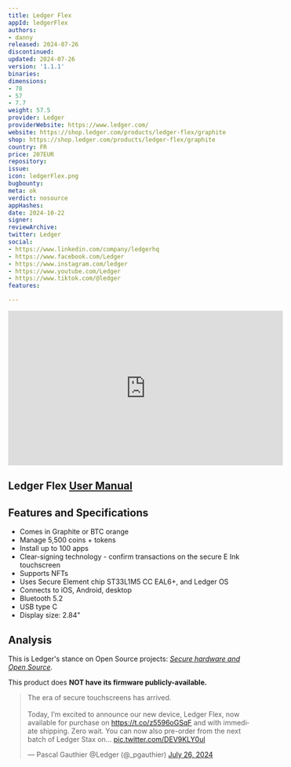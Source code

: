 ```yaml
---
title: Ledger Flex
appId: ledgerFlex
authors:
- danny
released: 2024-07-26
discontinued: 
updated: 2024-07-26
version: '1.1.1'
binaries: 
dimensions:
- 78
- 57
- 7.7
weight: 57.5
provider: Ledger
providerWebsite: https://www.ledger.com/
website: https://shop.ledger.com/products/ledger-flex/graphite
shop: https://shop.ledger.com/products/ledger-flex/graphite
country: FR
price: 207EUR
repository: 
issue: 
icon: ledgerFlex.png
bugbounty: 
meta: ok
verdict: nosource
appHashes: 
date: 2024-10-22
signer: 
reviewArchive: 
twitter: Ledger
social:
- https://www.linkedin.com/company/ledgerhq
- https://www.facebook.com/Ledger
- https://www.instagram.com/ledger
- https://www.youtube.com/Ledger
- https://www.tiktok.com/@ledger
features: 

---
```


<iframe width="560" height="315" src="https://www.youtube.com/embed/JIj4DmEr51M?si=6pHP417B_dI-PAjd" title="YouTube video player" frameborder="0" allow="accelerometer; autoplay; clipboard-write; encrypted-media; gyroscope; picture-in-picture; web-share" referrerpolicy="strict-origin-when-cross-origin" allowfullscreen></iframe>

## Ledger Flex [User Manual](https://ledgercustomersuccess.my.salesforce.com/sfc/p/#06000001SxsQ/a/Tx000001KvG6/ccDmM2J5mTKrrUR_50yGFXToZp0do.BOMcus3CRtJh8)

## Features and Specifications

- Comes in Graphite or BTC orange
- Manage 5,500 coins + tokens
- Install up to 100 apps
- Clear-signing technology - confirm transactions on the secure E Ink touchscreen
- Supports NFTs
- Uses Secure Element chip ST33L1M5 CC EAL6+, and Ledger OS
- Connects to iOS, Android, desktop
- Bluetooth 5.2
- USB type C
- Display size: 2.84"

## Analysis 
This is Ledger's stance on Open Source projects: [*Secure hardware and Open Source*](https://www.ledger.com/secure-hardware-and-open-source).

This product does **NOT have its firmware publicly-available.**

<blockquote class="twitter-tweet"><p lang="en" dir="ltr">The era of secure touchscreens has arrived.<br><br>Today, I’m excited to announce our new device, Ledger Flex, now available for purchase on <a href="https://t.co/z5596oGSqF">https://t.co/z5596oGSqF</a> and with immediate shipping. Zero wait. You can now also pre-order from the next batch of Ledger Stax on… <a href="https://t.co/DEV9KLY0ul">pic.twitter.com/DEV9KLY0ul</a></p>&mdash; Pascal Gauthier @Ledger (@_pgauthier) <a href="https://twitter.com/_pgauthier/status/1816858152840593756?ref_src=twsrc%5Etfw">July 26, 2024</a></blockquote> <script async src="https://platform.twitter.com/widgets.js" charset="utf-8"></script>